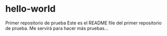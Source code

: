 # hello-world
Primer repositorio de prueba
Este es el README file del primer repositorio de prueba. Me servirá para hacer más pruebas...
